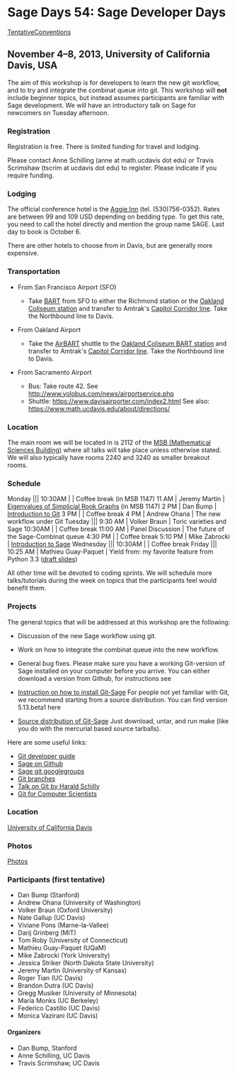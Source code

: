 

# Sage Days 54: Sage Developer Days

<a href="/TentativeConventions">TentativeConventions</a> 


## November 4–8, 2013, University of California Davis, USA

The aim of this workshop is for developers to learn the new git workflow, and to try and integrate the combinat queue into git. This workshop will **not** include beginner topics, but instead assumes participants are familiar with Sage development. We will have an introductory talk on Sage for newcomers on Tuesday afternoon. 


### Registration

Registration is free. There is limited funding for travel and lodging. 

Please contact Anne Schilling (anne at math.ucdavis dot edu) or Travis Scrimshaw (tscrim at ucdavis dot edu) to register. Please indicate if you require funding. 


### Lodging

The official conference hotel is the <a class="http" href="http://www.aggieinn.com">Aggie Inn</a> (tel. (530)756-0352). Rates are between 99 and 109 USD depending on bedding type. To get this rate, you need to call the hotel directly and mention the group name SAGE. Last day to book is October 6. 

There are other hotels to choose from in Davis, but are generally more expensive.  


### Transportation

- From San Francisco Airport (SFO) 

   * Take <a class="http" href="http://www.bart.gov">BART</a> from SFO to either the Richmond station or the <a class="http" href="http://en.wikipedia.org/wiki/Oakland_Coliseum_Station">Oakland Coliseum station</a> and transfer to Amtrak's <a class="http" href="http://www.capitolcorridor.org/">Capitol Corridor line</a>. Take the Northbound line to Davis. 
- From Oakland Airport 

   * Take the <a class="http" href="http://www.bart.gov/guide/airport/inbound_oak.aspx">AirBART</a> shuttle to the <a class="http" href="http://en.wikipedia.org/wiki/Oakland_Coliseum_Station">Oakland Coliseum BART station</a> and transfer to Amtrak's <a class="http" href="http://www.capitolcorridor.org/">Capitol Corridor line</a>. Take the Northbound line to Davis. 
- From Sacramento Airport 

   * Bus: Take route 42. See <a href="http://www.yolobus.com/news/airportservice.php">http://www.yolobus.com/news/airportservice.php</a> 
   * Shuttle: <a href="https://www.davisairporter.com/index2.html">https://www.davisairporter.com/index2.html</a> 
See also: <a href="https://www.math.ucdavis.edu/about/directions/">https://www.math.ucdavis.edu/about/directions/</a> 


### Location

The main room we will be located in is 2112 of the <a class="http" href="http://campusmap.ucdavis.edu/?b=100/">MSB (Mathematical Sciences Building)</a> where all talks will take place unless otherwise stated. We will also typically have rooms 2240 and 3240 as smaller breakout rooms. 


### Schedule
 Monday |||
 10:30AM  |   |  Coffee break (in MSB 1147)
 11 AM  |  Jeremy Martin  |  <a class="http" href="http://www.math.ku.edu/~jmartin/talks/UCDavisNov2013.pdf">Eigenvalues of Simplicial Rook Graphs</a> (in MSB 1147)
 2 PM  |  Dan Bump  |  <a class="http" href="http://sporadic.stanford.edu/bump/gittalk">Introduction to Git</a> 
 3 PM  |   |  Coffee break 
 4 PM  |  Andrew Ohana  |  The new workflow under Git 
 Tuesday |||
 9:30 AM  |  Volker Braun  |  Toric varieties and Sage 
 10:30AM  |   |  Coffee break
 11:00 AM  |  Panel Discussion  |  The future of the Sage-Combinat queue 
 4:30 PM  |   |  Coffee break 
 5:10 PM  |  Mike Zabrocki  |  <a class="http" href="http://garsia.math.yorku.ca/~zabrocki/talks/introsage.pdf">Introduction to Sage</a> 
 Wednesday |||
 10:30AM  |   |  Coffee break
 Friday |||
 10:25 AM  |  Mathieu Guay-Paquet  |  Yield from: my favorite feature from Python 3.3 (<a href="days54/timing.slides.html">draft slides</a>) 

All other time will be devoted to coding sprints. We will schedule more talks/tutorials during the week on topics that the participants feel would benefit them.  


### Projects

The general topics that will be addressed at this workshop are the following: 

* Discussion of the new Sage workflow using git. 
* Work on how to integrate the combinat queue into the new workflow. 
* General bug fixes. 
Please make sure you have a working Git-version of Sage installed on your computer before you arrive. You can either download a version from Github, for instructions see 

* <a class="http" href="http://trac.sagemath.org/wiki/QuickStartSageGit">Instruction on how to install Git-Sage</a> 
For people not yet familiar with Git, we recommend starting from a source distribution. You can find version 5.13.beta1 here 

* <a class="http" href="http://boxen.math.washington.edu/home/ohanar/sage-git/sage-5.13.beta1.tar.gz">Source distribution of Git-Sage</a> 
Just download, untar, and run make (like you do with the mercurial based source tarballs). 

Here are some useful links: 

* <a class="http" href="http://sagemath.github.io/git-developer-guide/">Git developer guide</a> 
* <a class="https" href="https://github.com/sagemath/sage">Sage on Github</a> 
* <a class="https" href="https://groups.google.com/forum/#!forum/sage-git">Sage git googlegroups</a> 
* <a class="http" href="http://git-scm.com/book/en/Git-Branching">Git branches</a> 
* <a class="http" href="http://dev.harald.schil.ly/yagt/#/">Talk on Git by Harald Schilly</a> 
* <a class="http" href="http://eagain.net/articles/git-for-computer-scientists/">Git for Computer Scientists</a> 

### Location

<a class="http" href="http://www.ucdavis.edu">University of California Davis</a> 


### Photos

<a class="https" href="https://plus.google.com/104950635599549990272/posts/Sgf3xsg8L6h?gpinv=AMIXal_mef6a0pNueTuO6Qd_GZqEIF67ninIldXnBwJHuIPBP9Qkxm9gmmrraw-k9HUDlCNIEO7iuH6cADqvTekSFxeBRlozoW-kbZ5i-Yq-DNudRxjLOxQ&amp;cfem=1">Photos</a> 


### Participants (first tentative)

* Dan Bump (Stanford) 
* Andrew Ohana (University of Washington) 
* Volker Braun (Oxford University) 
* Nate Gallup (UC Davis) 
* Viviane Pons (Marne-la-Vallee) 
* Darij Grinberg (MIT) 
* Tom Roby (University of Connecticut) 
* Mathieu Guay-Paquet (UQaM) 
* Mike Zabrocki (York University) 
* Jessica Striker (North Dakota State University) 
* Jeremy Martin (University of Kansas) 
* Roger Tian (UC Davis) 
* Brandon Dutra (UC Davis) 
* Gregg Musiker (University of Minnesota) 
* Maria Monks (UC Berkeley) 
* Federico Castillo (UC Davis) 
* Monica Vazirani (UC Davis) 

#### Organizers

* Dan Bump, Stanford 
* Anne Schilling, UC Davis 
* Travis Scrimshaw, UC Davis 